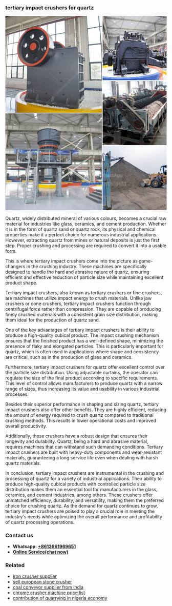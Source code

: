 <h3>tertiary impact crushers for quartz</h3><img src='1706754302.jpg' alt=''><p>Quartz, widely distributed mineral of various colours, becomes a crucial raw material for industries like glass, ceramics, and cement production. Whether it is in the form of quartz sand or quartz rock, its physical and chemical properties make it a perfect choice for numerous industrial applications. However, extracting quartz from mines or natural deposits is just the first step. Proper crushing and processing are required to convert it into a usable form.</p><p>This is where tertiary impact crushers come into the picture as game-changers in the crushing industry. These machines are specifically designed to handle the hard and abrasive nature of quartz, ensuring efficient and effective reduction of particle size while maintaining excellent product shape.</p><p>Tertiary impact crushers, also known as tertiary crushers or fine crushers, are machines that utilize impact energy to crush materials. Unlike jaw crushers or cone crushers, tertiary impact crushers function through centrifugal force rather than compression. They are capable of producing finely crushed materials with a consistent grain size distribution, making them ideal for the production of quartz sand.</p><p>One of the key advantages of tertiary impact crushers is their ability to produce a high-quality cubical product. The impact crushing mechanism ensures that the finished product has a well-defined shape, minimizing the presence of flaky and elongated particles. This is particularly important for quartz, which is often used in applications where shape and consistency are critical, such as in the production of glass and ceramics.</p><p>Furthermore, tertiary impact crushers for quartz offer excellent control over the particle size distribution. Using adjustable curtains, the operator can regulate the size of the final product according to specific requirements. This level of control allows manufacturers to produce quartz with a narrow range of sizes, thus increasing its value and usability in various industrial processes.</p><p>Besides their superior performance in shaping and sizing quartz, tertiary impact crushers also offer other benefits. They are highly efficient, reducing the amount of energy required to crush quartz compared to traditional crushing methods. This results in lower operational costs and improved overall productivity.</p><p>Additionally, these crushers have a robust design that ensures their longevity and durability. Quartz, being a hard and abrasive material, requires machines that can withstand such demanding conditions. Tertiary impact crushers are built with heavy-duty components and wear-resistant materials, guaranteeing a long service life even when dealing with harsh quartz materials.</p><p>In conclusion, tertiary impact crushers are instrumental in the crushing and processing of quartz for a variety of industrial applications. Their ability to produce high-quality cubical products with controlled particle size distribution makes them an essential tool for manufacturers in the glass, ceramics, and cement industries, among others. These crushers offer unmatched efficiency, durability, and versatility, making them the preferred choice for crushing quartz. As the demand for quartz continues to grow, tertiary impact crushers are poised to play a crucial role in meeting the industry's needs while optimizing the overall performance and profitability of quartz processing operations.</p><h3>Contact us</h3><ul><li><strong>Whatsapp:&nbsp;<a href="https://wa.me/8613661969651">+8613661969651</a></strong></li><li><a href="https://swt.shibang-china.com/?git&amp;zhl&amp;tertiary impact crushers for quartz"><strong>Online Service(chat now)</strong></a></li></ul><h3>Related</h3><ul><li><a href='iron crusher supplier.md'>iron crusher supplier</a></li><li><a href='sell european stone crusher.md'>sell european stone crusher</a></li><li><a href='coal conveyor supplier from india.md'>coal conveyor supplier from india</a></li><li><a href='chrome crusher machine price list.md'>chrome crusher machine price list</a></li><li><a href='contribution of quarrying in nigeria economy.md'>contribution of quarrying in nigeria economy</a></li></ul>